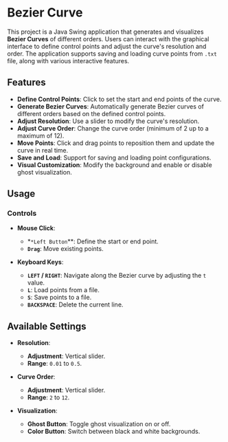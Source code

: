 # Bezier Curve

This project is a Java Swing application that generates and visualizes **Bezier Curves** of different orders. Users can interact with the graphical interface to define control points and adjust the curve's resolution and order. The application supports saving and loading curve points from `.txt` file, along with various interactive features.

## **Features**

- **Define Control Points**: Click to set the start and end points of the curve.
- **Generate Bezier Curves**: Automatically generate Bezier curves of different orders based on the defined control points.
- **Adjust Resolution**: Use a slider to modify the curve's resolution.
- **Adjust Curve Order**: Change the curve order (minimum of 2 up to a maximum of 12).
- **Move Points**: Click and drag points to reposition them and update the curve in real time.
- **Save and Load**: Support for saving and loading point configurations.
- **Visual Customization**: Modify the background and enable or disable ghost visualization.

## **Usage**

### **Controls**

- **Mouse Click**:
  - *`*Left Button`**: Define the start or end point.
  - **`Drag`**: Move existing points.

- **Keyboard Keys**:
  - **`LEFT` / `RIGHT`**: Navigate along the Bezier curve by adjusting the `t` value.
  - **`L`**: Load points from a file.
  - **`S`**: Save points to a file.
  - **`BACKSPACE`**: Delete the current line.

## **Available Settings**

- **Resolution**:
  - **Adjustment**: Vertical slider.
  - **Range**: `0.01` to `0.5`.

- **Curve Order**:
  - **Adjustment**: Vertical slider.
  - **Range**: `2` to `12`.

- **Visualization**:
  - **Ghost Button**: Toggle ghost visualization on or off.
  - **Color Button**: Switch between black and white backgrounds.
